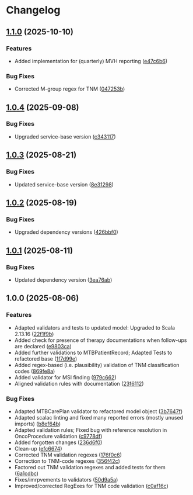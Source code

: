# Changelog

## [1.1.0](https://github.com/dnpm-dip/mtb-validation-service/compare/v1.0.4...v1.1.0) (2025-10-10)


### Features

* Added implementation for (quarterly) MVH reporting ([e47c6b6](https://github.com/dnpm-dip/mtb-validation-service/commit/e47c6b6eaac900b3409f146f3450e616cdc4bd3e))


### Bug Fixes

* Corrected M-group regex for TNM ([047253b](https://github.com/dnpm-dip/mtb-validation-service/commit/047253b27e8972dddc97e6f9da61c2661f29ace8))

## [1.0.4](https://github.com/dnpm-dip/mtb-validation-service/compare/v1.0.3...v1.0.4) (2025-09-08)


### Bug Fixes

* Upgraded service-base version ([c343117](https://github.com/dnpm-dip/mtb-validation-service/commit/c34311741105c4311659d79feec0424dfc3e4457))

## [1.0.3](https://github.com/dnpm-dip/mtb-validation-service/compare/v1.0.2...v1.0.3) (2025-08-21)


### Bug Fixes

* Updated service-base version ([8e31298](https://github.com/dnpm-dip/mtb-validation-service/commit/8e31298516ed94892e731b83ca120b5fd1076a6c))

## [1.0.2](https://github.com/dnpm-dip/mtb-validation-service/compare/v1.0.1...v1.0.2) (2025-08-19)


### Bug Fixes

* Upgraded dependency versions ([426bbf0](https://github.com/dnpm-dip/mtb-validation-service/commit/426bbf09e549db419d00fb944a95d8602e74d1e0))

## [1.0.1](https://github.com/dnpm-dip/mtb-validation-service/compare/v1.0.0...v1.0.1) (2025-08-11)


### Bug Fixes

* Updated dependency version ([3ea76ab](https://github.com/dnpm-dip/mtb-validation-service/commit/3ea76ab6bb8977009364e9f46252de411adf654b))

## 1.0.0 (2025-08-06)


### Features

* Adapted validators and tests to updated model: Upgraded to Scala 2.13.16 ([22f1f9b](https://github.com/dnpm-dip/mtb-validation-service/commit/22f1f9b29f0fa25799830c38d25c263c25856421))
* Added check for presence of therapy documentations when follow-ups are declared ([e9803ca](https://github.com/dnpm-dip/mtb-validation-service/commit/e9803ca701de3485598ecee435cc198a5c5b971e))
* Added further validations to MTBPatientRecord; Adapted Tests to refactored base ([1f7d99e](https://github.com/dnpm-dip/mtb-validation-service/commit/1f7d99eabd85156ba77e69ad387a1b0d56e0b16b))
* Added regex-based (i.e. plausibility) validation of TNM classification codes ([869fe8a](https://github.com/dnpm-dip/mtb-validation-service/commit/869fe8aea5a32150ded4f24223827cde6c0323ed))
* Added validator for MSI finding ([979c662](https://github.com/dnpm-dip/mtb-validation-service/commit/979c662582b767bc19c507d6b3885ba204ef4556))
* Aligned validation rules with documentation ([23f6112](https://github.com/dnpm-dip/mtb-validation-service/commit/23f6112d54f27687998477d4c0f5b7da8a166a9f))


### Bug Fixes

* Adapted MTBCarePlan validator to refactored model object ([3b7647f](https://github.com/dnpm-dip/mtb-validation-service/commit/3b7647fcf0f6189c3bb90fc6259da5771d8de8f3))
* Adapted scalac linting and fixed many reported errors (mostly unused imports) ([b8ef64b](https://github.com/dnpm-dip/mtb-validation-service/commit/b8ef64bf0d50ca83490a340dc13b6b2e06dd046b))
* Adapted validation rules; Fixed bug with reference resolution in OncoProcedure validation ([c9778df](https://github.com/dnpm-dip/mtb-validation-service/commit/c9778dfa92d29b5a95f168dfc845ee378a3b79c2))
* Added forgotten changes ([236d6f0](https://github.com/dnpm-dip/mtb-validation-service/commit/236d6f087a6cd91a018514e414558beec477c7a5))
* Clean-up ([efc6674](https://github.com/dnpm-dip/mtb-validation-service/commit/efc66747328777bab325f1a8358837f6512f2d98))
* Corrected TNM validation regexes ([176f0c6](https://github.com/dnpm-dip/mtb-validation-service/commit/176f0c6b1b1d8b87eef3fa4c5a93abbad96ccd36))
* Correction to TNM-code regexes ([356f42c](https://github.com/dnpm-dip/mtb-validation-service/commit/356f42c11f1713e93267119538e6914f63eaaac0))
* Factored out TNM validation regexes and added tests for them ([6a1cdbc](https://github.com/dnpm-dip/mtb-validation-service/commit/6a1cdbc30fd325a9cb08cb370cb47cdc64c82460))
* Fixes/imrpvements to validators ([50d9a5a](https://github.com/dnpm-dip/mtb-validation-service/commit/50d9a5a5e8f14655db6bb5f866e6a6637188ab21))
* Improved/corrected RegExes for TNM code validation ([c0af16c](https://github.com/dnpm-dip/mtb-validation-service/commit/c0af16c1ebe8a878aa8d19c7e54e3ab5519426cd))
